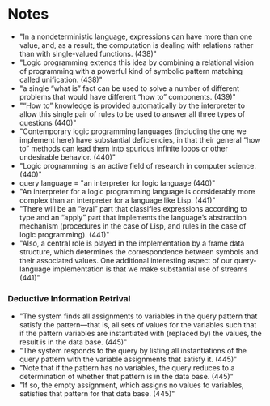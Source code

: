 # Notes

* "In a nondeterministic language, expressions can have more than one value, and, as a result, the computation is dealing with relations rather than with single-valued functions. (438)"
* "Logic programming extends this idea by combining a relational vision of programming with a powerful kind of symbolic pattern matching called unification. (438)"
* "a single “what is” fact can be used to solve a number of different problems that would have different “how to” components. (439)"
* "“How to” knowledge is provided automatically by the interpreter to allow this single pair of rules to be used to answer all three types of questions (440)"
* "Contemporary logic programming languages (including the one we implement here) have substantial deficiencies, in that their general “how to” methods can lead them into spurious infinite loops or other undesirable behavior. (440)"
* "Logic programming is an active field of research in computer science. (440)"
* query language = "an interpreter for logic language (440)"
* "An interpreter for a logic programming language is considerably more complex than an interpreter for a language like Lisp. (441)"
* "There will be an “eval” part that classifies expressions according to type and an “apply” part that implements the language’s abstraction mechanism (procedures in the case of Lisp, and rules in the case of logic programming). (441)"
* "Also, a central role is played in the implementation by a frame data structure, which determines the correspondence between symbols and their associated values. One additional interesting aspect of our query-language implementation is that we make substantial use of streams (441)"

### Deductive Information Retrival
* "The system finds all assignments to variables in the query pattern that satisfy the pattern—that is, all sets of values for the variables such that if the pattern variables are instantiated with (replaced by) the values, the result is in the data base. (445)"
* "The system responds to the query by listing all instantiations of the query pattern with the variable assignments that satisfy it. (445)"
* "Note that if the pattern has no variables, the query reduces to a determination of whether that pattern is in the data base. (445)"
* "If so, the empty assignment, which assigns no values to variables, satisfies that pattern for that data base. (445)"
